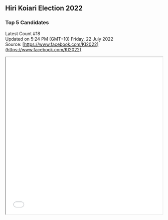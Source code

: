 ## Hiri Koiari Election 2022
### Top 5 Candidates
Latest Count #18 <br>
Updated on 5:24 PM (GMT+10) Friday, 22 July 2022 <br>
Source: [https://www.facebook.com/KI2022](https://www.facebook.com/KI2022)

<iframe src="Hiri Koiari Count 18.html" height="500" width="500"></iframe>
<br>

